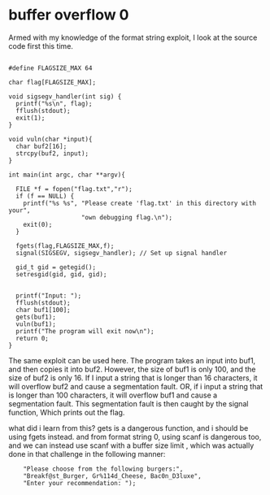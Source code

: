 # buffer overflow 0

Armed with my knowledge of the format string exploit, I look at the source code first this time.

```

#define FLAGSIZE_MAX 64

char flag[FLAGSIZE_MAX];

void sigsegv_handler(int sig) {
  printf("%s\n", flag);
  fflush(stdout);
  exit(1);
}

void vuln(char *input){
  char buf2[16];
  strcpy(buf2, input);
}

int main(int argc, char **argv){
  
  FILE *f = fopen("flag.txt","r");
  if (f == NULL) {
    printf("%s %s", "Please create 'flag.txt' in this directory with your",
                    "own debugging flag.\n");
    exit(0);
  }
  
  fgets(flag,FLAGSIZE_MAX,f);
  signal(SIGSEGV, sigsegv_handler); // Set up signal handler
  
  gid_t gid = getegid();
  setresgid(gid, gid, gid);


  printf("Input: ");
  fflush(stdout);
  char buf1[100];
  gets(buf1); 
  vuln(buf1);
  printf("The program will exit now\n");
  return 0;
}
```

The same exploit can be used here. The program takes an input into buf1, and then copies it into buf2. However, the size of buf1 is only 100, and the size of buf2 is only 16. If I input a string that is longer than 16 characters, it will overflow buf2 and cause a segmentation fault. OR, if i input a string that is longer than 100 characters, it will overflow buf1 and cause a segmentation fault. This segmentation fault is then caught by the signal function, Which prints out the flag. 

what did i learn from this? gets is a dangerous function, and i should be using fgets instead. and from format string 0, using scanf is dangerous too, and we can instead use scanf with a buffer size limit , which was actually done in that challenge in the following manner:

```
    "Please choose from the following burgers:",
    "Breakf@st_Burger, Gr%114d_Cheese, Bac0n_D3luxe",
    "Enter your recommendation: ");
```

